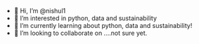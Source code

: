 - 👋 Hi, I’m @nishul1
- 👀 I’m interested in python, data and sustainability
- 🌱 I’m currently learning about python, data and sustainability!
- 💞️ I’m looking to collaborate on ....not sure yet.


<!---
nishul1/nishul1 is a ✨ special ✨ repository because its `README.md` (this file) appears on your GitHub profile.
You can click the Preview link to take a look at your changes.
--->
